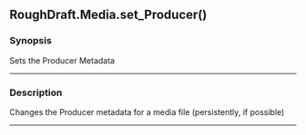 RoughDraft.Media.set_Producer()
-------------------------------

### Synopsis
Sets the Producer Metadata

---

### Description

Changes the Producer metadata for a media file (persistently, if possible)

---
